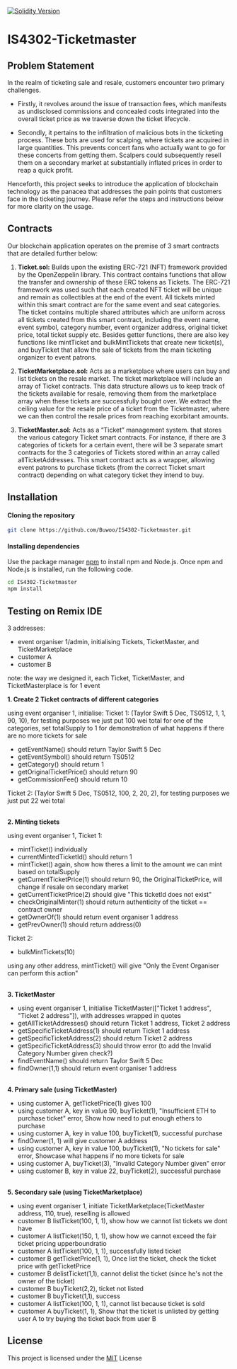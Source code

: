 [![Solidity Version](https://img.shields.io/badge/Solidity-0.8.20-blue.svg)](https://solidity.readthedocs.io/)

# IS4302-Ticketmaster

## Problem Statement

In the realm of ticketing sale and resale, customers encounter two primary challenges.

- Firstly, it revolves around the issue of transaction fees, which manifests as undisclosed commissions and concealed costs integrated into the overall ticket price as we traverse down the ticket lifecycle.

- Secondly, it pertains to the infiltration of malicious bots in the ticketing process. These bots are used for scalping, where tickets are acquired in large quantities. This prevents concert fans who actually want to go for these concerts from getting them. Scalpers could subsequently resell them on a secondary market at substantially inflated prices in order to reap a quick profit.

Henceforth, this project seeks to introduce the application of blockchain technology as the panacea that addresses the pain points that customers face in the ticketing journey. Please refer the steps and instructions below for more clarity on the usage.

## Contracts

Our blockchain application operates on the premise of 3 smart contracts that are detailed further below:

1. **Ticket.sol:**
   Builds upon the existing ERC-721 (NFT) framework provided by the OpenZeppelin library. This contract contains functions that allow the transfer and ownership of these ERC tokens as Tickets. The ERC-721 framework was used such that each created NFT ticket will be unique and remain as collectibles at the end of the event. All tickets minted within this smart contract are for the same event and seat categories. The ticket contains multiple shared attributes which are uniform across all tickets created from this smart contract, including the event name, event symbol, category number, event organizer address, original ticket price, total ticket supply etc. Besides getter functions, there are also key functions like mintTicket and bulkMintTickets that create new ticket(s), and buyTicket that allow the sale of tickets from the main ticketing organizer to event patrons.

2. **TicketMarketplace.sol:**
   Acts as a marketplace where users can buy and list tickets on the resale market. The ticket marketplace will include an array of Ticket contracts. This data structure allows us to keep track of the tickets available for resale, removing them from the marketplace array when these tickets are successfully bought over. We extract the ceiling value for the resale price of a ticket from the Ticketmaster, where we can then control the resale prices from reaching exorbitant amounts.

3. **TicketMaster.sol:**
   Acts as a “Ticket” management system. that stores the various category Ticket smart contracts. For instance, if there are 3 categories of tickets for a certain event, there will be 3 separate smart contracts for the 3 categories of Tickets stored within an array called allTicketAddresses. This smart contract acts as a wrapper, allowing event patrons to purchase tickets (from the correct Ticket smart contract) depending on what category ticket they intend to buy.

## Installation

#### Cloning the repository

```bash
git clone https://github.com/Buwoo/IS4302-Ticketmaster.git
```

#### Installing dependencies

Use the package manager [npm](https://docs.npmjs.com/downloading-and-installing-node-js-and-npm) to install npm and Node.js. Once npm and Node.js is installed, run the following code.

```bash
cd IS4302-Ticketmaster
npm install
```

## Testing on Remix IDE

3 addresses: 
- event organiser 1/admin, initialising Tickets, TicketMaster, and TicketMarketplace
- customer A
- customer B 

note: the way we designed it, each Ticket, TicketMaster, and TicketMasterplace is for 1 event

**1. Create 2 Ticket contracts of different categories**

using event organiser 1, initialise:
Ticket 1: (Taylor Swift 5 Dec, TS0512, 1, 1, 90, 10), for testing purposes we just put 100 wei total
for one of the categories, set totalSupply to 1 for demonstration of what happens if there are no more tickets for sale 
- getEventName() should return Taylor Swift 5 Dec
- getEventSymbol() should return TS0512
- getCategory() should return 1
- getOriginalTicketPrice() should return 90
- getCommissionFee() should return 10

Ticket 2: (Taylor Swift 5 Dec, TS0512, 100, 2, 20, 2), for testing purposes we just put 22 wei total
<br><br/>

**2. Minting tickets**

using event organiser 1, Ticket 1:
- mintTicket() individually
- currentMintedTicketId() should return 1
- mintTicket() again, show how theres a limit to the amount we can mint based on totalSupply
- getCurrentTicketPrice(1) should return 90, the OriginalTicketPrice, will change if resale on secondary market
- getCurrentTicketPrice(2) should give "This ticketId does not exist"
- checkOriginalMinter(1) should return authenticity of the ticket == contract owner 
- getOwnerOf(1) should return event organiser 1 address
- getPrevOwner(1) should return address(0)

Ticket 2:
- bulkMintTickets(10)

using any other address, mintTicket() will give "Only the Event Organiser can perform this action"
<br><br/>

**3. TicketMaster**
- using event organiser 1, initialise TicketMaster(["Ticket 1 address", "Ticket 2 address"]), with addresses wrapped in quotes
- getAllTicketAddresses() should return Ticket 1 address, Ticket 2 address
- getSpecificTicketAddress(1) should return Ticket 1 address
- getSpecificTicketAddress(2) should return Ticket 2 address
- getSpecificTicketAddress(3) should throw error (to add the Invalid Category Number given check?)
- findEventName() should return Taylor Swift 5 Dec
- findOwner(1,1) should return event organiser 1 address
<br><br/>

**4. Primary sale (using TicketMaster)**
- using customer A, getTicketPrice(1) gives 100
- using customer A, key in value 90, buyTicket(1), "Insufficient ETH to purchase ticket" error, Show how need to put enough ethers to purchase
- using customer A, key in value 100, buyTicket(1), successful purchase
- findOwner(1, 1) will give customer A address
- using customer A, key in value 100, buyTicket(1), "No tickets for sale" error, Showcase what happens if no more tickets for sale
- using customer A, buyTicket(3), "Invalid Category Number given" error
- using customer B, key in value 22, buyTicket(2), successful purchase
<br><br/>

**5. Secondary sale (using TicketMarketplace)**
- using event organiser 1, initiate TicketMarketplace(TicketMaster address, 110, true), reselling is allowed
- customer B listTicket(100, 1, 1), show how we cannot list tickets we dont have
- customer A listTicket(150, 1, 1), show how we cannot exceed the fair ticket pricing upperboundratio
- customer A listTicket(100, 1, 1), successfully listed ticket
- customer B getTicketPrice(1, 1), Once list the ticket, check the ticket price with getTicketPrice 
- customer B delistTicket(1,1), cannot delist the ticket (since he's not the owner of the ticket) 
- customer B buyTicket(2,2), ticket not listed
- customer B buyTicket(1,1), success
- customer A listTicket(100, 1, 1), cannot list because ticket is sold
- customer A buyTicket(1, 1), Show that the ticket is unlisted by getting user A to try buying the ticket back from user B


## License

This project is licensed under the [MIT](https://spdx.org/licenses/GPL-3.0.html) License
